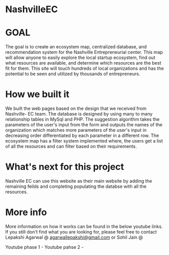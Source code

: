 # NashvilleEC

# GOAL
The goal is to create an ecosystem map, centralized database, and recommendation system for the Nashville Entrepreneurial center. This map will allow anyone to easily explore the local startup ecosystem, find out what resources are available, and determine which resources are the best fit for them. This site will touch hundreds of local organizations and has the potential to be seen and utilized by thousands of entrepreneurs. 

# How we built it
We built the web pages based on the design that we received from Nashville- EC team. The database is designed by using many to many relationship tables in MySql and PHP. The suggestion algorithm takes the parameters of the user's input from the form and outputs the names of the organization which matches more parameters of the user's input in decreasing order differentiated by each parameter in a different row. The ecosystem map has a filter system implemented where, the users get a list of all the resources and can filter based on their requirements.

# What's next for this project
Nashville EC can use this website as their main website by adding the remaining feilds and completing populating the databse with all the resources.

# More info
More information on how it works can be found in the below youtube links. If you still don't find what you are looking for, please feel free to contact Lepakshi Agarwal @ agarwallepakshi@gmail.com or Sohil Jain @

Youtube phase 1 - 
Youtube pahse 2 - 
